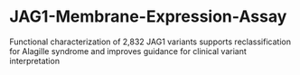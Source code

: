 # JAG1-Membrane-Expression-Assay
Functional characterization of 2,832 JAG1 variants supports reclassification for Alagille syndrome and improves guidance for clinical variant interpretation

